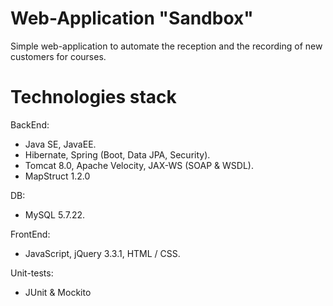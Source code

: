 # Web-Application "Sandbox" 

Simple web-application to automate the reception and the recording of 
new customers for courses.

# Technologies stack

BackEnd:
- Java SE, JavaEE.
- Hibernate, Spring (Boot, Data JPA, Security).
- Tomcat 8.0, Apache Velocity, JAX-WS (SOAP & WSDL).
- MapStruct 1.2.0

DB: 
- MySQL 5.7.22.

FrontEnd:
- JavaScript, jQuery 3.3.1, HTML / CSS.

Unit-tests:
- JUnit & Mockito
